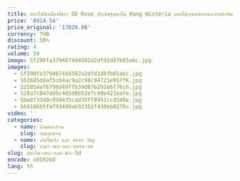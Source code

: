 ```yaml
---
title: ดอกไม้สีเหลืองสีขาว 5D Rose ประดิษฐ์ดอกไม้ Hang Wisteria ดอกไม้งานแต่งงานฉากหลังจัดเลี้ยงงานปาร์ตี้ Prop ดอกไม้แถวตกแต่ง
price: '8914.54'
price_original: '17829.08'
currency: THB
discount: 50%
rating: 4
volume: 59
image: Sf290fa3794874d4582a2dfd1d8fb65abc.jpg
images:
  - Sf290fa3794874d4582a2dfd1d8fb65abc.jpg
  - S52685d8af5cb4ac9a2c98c94721e957fK.jpg
  - S25854af6798d49ffb39d87b291b6f76ch.jpg
  - S28a7c847dd5c465d8b52e7cd9e421eafe.jpg
  - Sbe8f33d0c950435cad35ff8951ccd540e.jpg
  - S64186b5f4793499ab92352f430bb0276s.jpg
video: ''
categories:
  - name: บ้านและสวน
    slug: านและสวน
  - name: งานรื่นเริง และ พรรค วัสดุ
    slug: งานร-นเร-และ-พรรค-สด
slug: ดอกไม-เหล-องส-ขาว-5d
encode: oEG926O
lang: th
---
```

  
